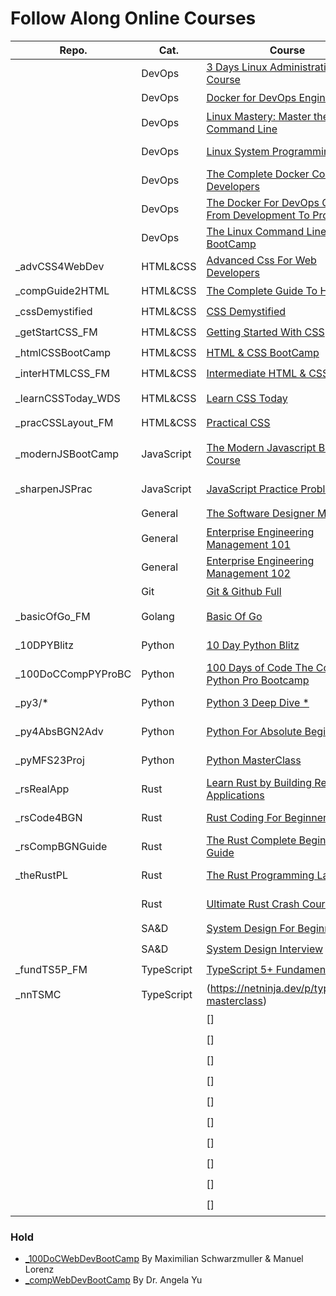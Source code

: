 # Follow Along Online Courses

| Repo.             |  Cat.  |  Course                                                                                                      |  Author(s)                 | Status |
|-------------------|--------|--------------------------------------------------------------------------------------------------------------|----------------------------|--------|
|                   | DevOps | [3 Days Linux Administration Course](https://www.udemy.com/course/perfect-3-days-linux-course/)              | Imran Afzal                | ✔️ |
|                   | DevOps | [Docker for DevOps Engineers](https://www.amigoscode.dev/courses/docker)                                     | AmigosCode                 | ✔️ |
|                   | DevOps | [Linux Mastery: Master the Linux Command Line](https://www.udemy.com/course/linux-mastery/)                  | Ziyad Yehia                | ✔️ |
|                   | DevOps | [Linux System Programming](https://www.pluralsight.com/courses/linux-systems-programming-2022/)              | Christopher Hart           | ✔️ |
|                   | DevOps | [The Complete Docker Course For Developers](https://diveintodocker.com/)                                     | Nick Janetakis             | ✔️ |
|                   | DevOps | [The Docker For DevOps Course: From Development To Production](https://www.udemy.com/course/the-docker-for-devops-course-from-development-to-production/)                                                                               | Nick Janetakis             | ✔️ |
|                   | DevOps | [The Linux Command Line BootCamp](https://www.udemy.com/course/the-linux-command-line-bootcamp/)             | Colt Steele                | ✔️ |      
| _advCSS4WebDev    | HTML&CSS  | [Advanced Css For Web Developers](https://www.udemy.com/course/advanced-css-for-web-developers/)          | Eduonix                    | ✔️ |
| _compGuide2HTML   | HTML&CSS  | [The Complete Guide To HTML](https://www.udemy.com/course/the-complete-guide-to-html/)                    | Colt Steele                | ✔️ |
| _cssDemystified   | HTML&CSS  | [CSS Demystified](https://cssdemystified/)                                                                | Kevin Powell               | ✔️ |
| _getStartCSS_FM   | HTML&CSS  | [Getting Started With CSS](https://gettingstartedwith.css.education/)                                     | Jen Kramer                 | ✔️ |
| _htmlCSSBootCamp  | HTML&CSS  | [HTML & CSS BootCamp](https://www.udemy.com/course/html-and-css-bootcamp/)                                | Colt Steele                | ✔️ |
| _interHTMLCSS_FM  | HTML&CSS  | [Intermediate HTML & CSS](https://semantics-selectors.css.education/)                                     | Jen Kramer                 | ✔️ |
| _learnCSSToday_WDS| HTML&CSS  | [Learn CSS Today](https://courses.webdevsimplified.com/learn-css-today/)                                  | Web Dev Simplified         | ✔️ |
| _pracCSSLayout_FM | HTML&CSS  | [Practical CSS](https://practical.css.education/)                                                         | Jen Kramer                 | ✔️ |
| _modernJSBootCamp | JavaScript| [The Modern Javascript Bootcamp Course](https://www.udemy.com/course/javascript-beginners-complete-tutorial/) | Colt Steele & Stephen Grider | ✔️ |
| _sharpenJSPrac    | JavaScript| [JavaScript Practice Problems](https://www.udemy.com/course/javascript-practice-problems-sharpen-your-skills/)| Steven Hancock         | ✔️ |
|                   | General| [The Software Designer Mindset](https://www.arjancodes.com/mindset)                                          | ArjanCodes                 | ✔️ |
|                   | General| [Enterprise Engineering Management 101](https://frontendmasters.com/courses/intro-management/)               | Jem Young                  | ✔️ |
|                   | General| [Enterprise Engineering Management 102](https://frontendmasters.com/courses/engineering-management/)         | Ryan Burgess               | ✔️ |
|                   | Git    | [Git & Github Full](https://fireship.io/courses/git/)                                                        | Jeff Delaney               | ✔️ |
| _basicOfGo_FM     | Golang | [Basic Of Go](https://frontendmasters.com/courses/go-basics/)                                                | Maximiliano Firtman        | ✔️ |
| _10DPYBlitz       | Python | [10 Day Python Blitz](https://www.udemy.com/course/10-day-python-blitz-learn-python-2023/)                   | Robert Bunch               | ✔️ |
| _100DoCCompPYProBC| Python | [100 Days of Code The Complete Python Pro Bootcamp](https://www.udemy.com/course/100-days-of-code/)          | Dr. Angela Yu              | ✔️ |
| _py3/*            | Python | [Python 3 Deep Dive *](https://www.udemy.com/course/python3-fundamentals/)                                   | Fred Baptiste              | ✔️ |
| _py4AbsBGN2Adv    | Python | [Python For Absolute Beginners](https://www.udemy.com/course/python-for-absolute-beginners-2023-beginner-to-advanced)    | Jesse Warner   | ✔️ |
| _pyMFS23Proj      | Python | [Python MasterClass](https://www.udemy.com/course/python-masterclass-course/)                                | Ashutosh Pawar             | ✔️ |
| _rsRealApp        | Rust   | [Learn Rust by Building Real Applications](https://www.udemy.com/course/rust-fundamentals/)                  | Lyubomir Gavadinov         | ✔️ |
| _rsCode4BGN       | Rust   | [Rust Coding For Beginners](https://www.udemy.com/course/rust-coding-for-beginners/)              | Jayson Lennon              | ✔️ |
| _rsCompBGNGuide   | Rust   | [The Rust Complete Beginner Guide](https://www.udemy.com/course/rustaceans/)                      | Catalin Stefan             | ✔️ |
| _theRustPL        | Rust   | [The Rust Programming Language](https://www.udemy.com/course/rust-lang/)                          | Dmitri Nesteruk            | ✔️ |
|                   | Rust   | [Ultimate Rust Crash Course](https://www.udemy.com/course/ultimate-rust-crash-course/)            | Nathan Stocks              | ✔️ |
|                   | SA&D   | [System Design For Beginners](https://neetcode.io/courses/system-design-for-beginners/0)          | NeetCodeIO                 | ✔️ |
|                   | SA&D   | [System Design Interview](https://neetcode.io/courses/system-design-interview/0)                  | NeetCodeIO                 | ✔️ |
| _fundTS5P_FM      | TypeScript | [TypeScript 5+ Fundamentals V4](https://frontendmasters.com/courses/typescript-v4/)           | Mike North                 | ✔️ |
| _nnTSMC           | TypeScript | (https://netninja.dev/p/typescript-masterclass)                                               | Net Ninja (Shuan)          | ✔️ |
|                   |        | []                                                                                                |                            | ✔️ |
|                   |        | []                                                                                                |                            | ✔️ |
|                   |        | []                                                                                                |                            | ✔️ |
|                   |        | []                                                                                                |                            | ✔️ |
|                   |        | []                                                                                                |                            | ✔️ |
|                   |        | []                                                                                                |                            | ✔️ |
|                   |        | []                                                                                                |                            | ✔️ |
|                   |        | []                                                                                                |                            | ✔️ |
|                   |        | []                                                                                                |                            | ✔️ |
|                   |        | []                                                                                                |                            | ✔️ |




### Hold
- [_100DoCWebDevBootCamp](https://www.udemy.com/course/100-days-of-code-web-development-bootcamp/)      By Maximilian Schwarzmuller & Manuel Lorenz
- [_compWebDevBootCamp](https://www.udemy.com/course/the-complete-web-development-bootcamp/)         By Dr. Angela Yu